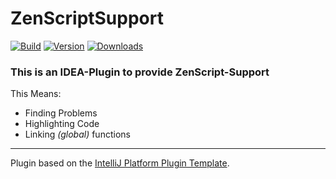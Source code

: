 # ZenScriptSupport

[![Build](https://github.com/EraTiem-Network/ZenScriptSupport/actions/workflows/build.yml/badge.svg?branch=next)](https://github.com/EraTiem-Network/ZenScriptSupport/actions/workflows/build.yml?query=branch%3Anext)
[![Version](https://img.shields.io/jetbrains/plugin/v/19565-zenscriptsupport.svg)](https://plugins.jetbrains.com/plugin/19565-zenscriptsupport)
[![Downloads](https://img.shields.io/jetbrains/plugin/d/19565-zenscriptsupport.svg)](https://plugins.jetbrains.com/plugin/19565-zenscriptsupport)

<!-- Plugin description -->
### This is an IDEA-Plugin to provide ZenScript-Support

This Means:
- Finding Problems
- Highlighting Code
- Linking *(global)* functions
<!-- Plugin description end -->

---
Plugin based on the [IntelliJ Platform Plugin Template][template].

[template]: https://github.com/JetBrains/intellij-platform-plugin-template

